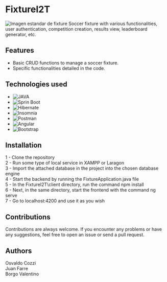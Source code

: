 # FixtureI2T
<img src="https://www.competize.com/blog/wp-content/uploads/2020/12/hacer-fixture-crear-calendario-liga-excel.jpg" alt="Imagen estandar de fixture">
Soccer fixture with various functionalities, user authentication, competition creation, results view, leaderboard generator, etc.

## Features

- Basic CRUD functions to manage a soccer fixture.
- Specific functionalities detailed in the code.

## Technologies used

- ![JAVA](https://img.shields.io/badge/Java-ED8B00?style=for-the-badge&logo=openjdk&logoColor=white)</br>
- ![Sprin Boot](https://img.shields.io/badge/-Spring%20Boot-333333?style=flat&logo=SpringBoot&logoColor=563D7)</br>
- ![Hibernate](https://img.shields.io/badge/-Hibernate-333333?style=flat&logo=Hibernate&logoColor=563D77)</br>
- ![Insomnia](https://img.shields.io/badge/-Insomnia-333333?style=flat&logo=insomnia)</br>
- ![Postman](https://img.shields.io/badge/-Postman-333333?style=flat&logo=Postman)</br>
- ![Angular](https://img.shields.io/badge/-Angular-333333?style=flat&logo=Angular)</br>
- ![Bootstrap](https://img.shields.io/badge/-Bootstrap-333333?style=flat&logo=bootstrap&logoColor=563D7C)</br>

## Installation

1 - Clone the repository</br>
2 - Run some type of local service in XAMPP or Laragon</br>
3 - Import the attached database in the project into the chosen database engine</br>
4 - Start the backend by running the FixtureApplication.java file</br>
5 - In the FixtureI2T\client directory, run the command npm install</br>
6 - Next, in the same directory, start the frontend with the command ng serve</br>
7 - Go to localhost:4200 and use it as you wish</br>

## Contributions

Contributions are always welcome. If you encounter any problems or have any suggestions, feel free to open an issue or send a pull request.

## Authors

Osvaldo Cozzi</br>
Juan Farre</br>
Borgo Valentino</br>

